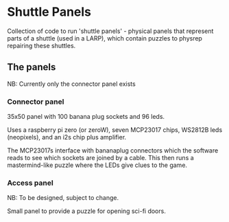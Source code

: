 # Shuttle Panels

Collection of code to run 'shuttle panels' - physical panels that represent parts of a shuttle (used in a LARP), which contain puzzles to physrep repairing these shuttles.

## The panels

NB: Currently only the connector panel exists

### Connector panel

35x50 panel with 100 banana plug sockets and 96 leds.

Uses a raspberry pi zero (or zeroW), seven MCP23017 chips, WS2812B leds (neopixels), and an i2s chip plus amplifier.

The MCP23017s interface with bananaplug connectors which the software reads to see which sockets are joined by a cable.  This then runs a mastermind-like puzzle where the LEDs give clues to the game.

### Access panel

NB: To be designed, subject to change.

Small panel to provide a puzzle for opening sci-fi doors.
